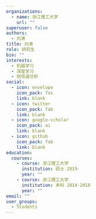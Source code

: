 ```yaml
---
organizations:
  - name: 浙江理工大学
    url: ""
superuser: false
authors:
  - 刘涛
title: 刘涛
role: 研究生
bio: ""
interests:
  - 机器学习
  - 深度学习
  - 侧信道分析
social:
  - icon: envelope
    icon_pack: fas
    link: blank
  - icon: twitter
    icon_pack: fab
    link: blank
  - icon: google-scholar
    icon_pack: ai
    link: blank
  - icon: github
    icon_pack: fab
    link: blank
education:
  courses:
    - course: 浙江理工大学
      institution: 硕士 2019-
      year: ""
    - course: 浙江理工大学
      institution: 本科 2014-2018
      year: ""
email: ""
user_groups:
  - Students
---
```

